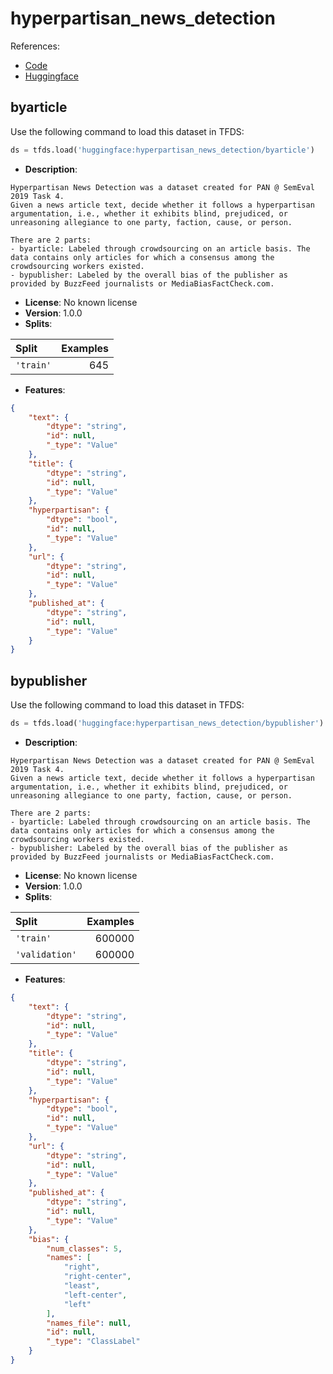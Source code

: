 # hyperpartisan_news_detection

References:

*   [Code](https://github.com/huggingface/datasets/blob/master/datasets/hyperpartisan_news_detection)
*   [Huggingface](https://huggingface.co/datasets/hyperpartisan_news_detection)


## byarticle


Use the following command to load this dataset in TFDS:

```python
ds = tfds.load('huggingface:hyperpartisan_news_detection/byarticle')
```

*   **Description**:

```
Hyperpartisan News Detection was a dataset created for PAN @ SemEval 2019 Task 4.
Given a news article text, decide whether it follows a hyperpartisan argumentation, i.e., whether it exhibits blind, prejudiced, or unreasoning allegiance to one party, faction, cause, or person.

There are 2 parts:
- byarticle: Labeled through crowdsourcing on an article basis. The data contains only articles for which a consensus among the crowdsourcing workers existed.
- bypublisher: Labeled by the overall bias of the publisher as provided by BuzzFeed journalists or MediaBiasFactCheck.com.
```

*   **License**: No known license
*   **Version**: 1.0.0
*   **Splits**:

Split  | Examples
:----- | -------:
`'train'` | 645

*   **Features**:

```json
{
    "text": {
        "dtype": "string",
        "id": null,
        "_type": "Value"
    },
    "title": {
        "dtype": "string",
        "id": null,
        "_type": "Value"
    },
    "hyperpartisan": {
        "dtype": "bool",
        "id": null,
        "_type": "Value"
    },
    "url": {
        "dtype": "string",
        "id": null,
        "_type": "Value"
    },
    "published_at": {
        "dtype": "string",
        "id": null,
        "_type": "Value"
    }
}
```



## bypublisher


Use the following command to load this dataset in TFDS:

```python
ds = tfds.load('huggingface:hyperpartisan_news_detection/bypublisher')
```

*   **Description**:

```
Hyperpartisan News Detection was a dataset created for PAN @ SemEval 2019 Task 4.
Given a news article text, decide whether it follows a hyperpartisan argumentation, i.e., whether it exhibits blind, prejudiced, or unreasoning allegiance to one party, faction, cause, or person.

There are 2 parts:
- byarticle: Labeled through crowdsourcing on an article basis. The data contains only articles for which a consensus among the crowdsourcing workers existed.
- bypublisher: Labeled by the overall bias of the publisher as provided by BuzzFeed journalists or MediaBiasFactCheck.com.
```

*   **License**: No known license
*   **Version**: 1.0.0
*   **Splits**:

Split  | Examples
:----- | -------:
`'train'` | 600000
`'validation'` | 600000

*   **Features**:

```json
{
    "text": {
        "dtype": "string",
        "id": null,
        "_type": "Value"
    },
    "title": {
        "dtype": "string",
        "id": null,
        "_type": "Value"
    },
    "hyperpartisan": {
        "dtype": "bool",
        "id": null,
        "_type": "Value"
    },
    "url": {
        "dtype": "string",
        "id": null,
        "_type": "Value"
    },
    "published_at": {
        "dtype": "string",
        "id": null,
        "_type": "Value"
    },
    "bias": {
        "num_classes": 5,
        "names": [
            "right",
            "right-center",
            "least",
            "left-center",
            "left"
        ],
        "names_file": null,
        "id": null,
        "_type": "ClassLabel"
    }
}
```


